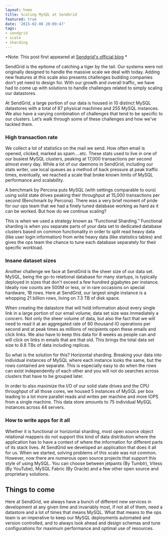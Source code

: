 ```yaml
---
layout: home
title: Scaling MySQL at SendGrid
featured: true
date: '2015-02-08 20:09:47'
tags:
- sendgrid
- scale
- sharding
---
```


*Note: This post first appeared at [Sendgrid's official blog](https://sendgrid.com/blog/scaling-mysql-at-sendgrid/) *

SendGrid is the epitome of catching a tiger by the tail. Our systems were not originally designed to handle the massive scale we deal with today. Adding new features at this scale also presents challenges budding companies don’t yet need to design for. With our growth and overall traffic, we have had to come up with solutions to handle challenges related to simply scaling our datastores.

At SendGrid, a large portion of our data is housed in 10 distinct MySQL datastores with a total of 87 physical machines and 255 MySQL instances. We also have a varying combination of challenges that tend to be specific to our clusters. Let’s walk through some of these challenges and how we've tackled them.

### High transaction rate

We collect a lot of statistics on the mail we send. How often email is opened, clicked, marked as spam....etc. These stats used to live in one of our busiest MySQL clusters, peaking at 17,000 transactions per second almost every day. While a lot of our daemons in SendGrid, including our stats writer, use local queues as a method of back pressure at peak traffic times, eventually, we reached a scale that broke known limits of MySQL performance and scalability.  

A benchmark by Percona puts MySQL (with settings comparable to ours) using solid state drives peaking their throughput at 15,000 transactions per second (Benchmark by Percona). There was a very brief moment of pride for our ops team that we had a finely tuned database working as hard as it can be worked. But how do we continue scaling?

This is when we used a strategy known as “Functional Sharding.”  Functional sharding is when you separate parts of your data set to dedicated database clusters based on common functionality in order to split read heavy data (like user login information) from write heavy data (like statistics tables) and gives the ops team the chance to tune each database separately for their specific workload.

### Insane dataset sizes

Another challenge we face at SendGrid is the sheer size of our data set. MySQL, being the go-to relational database for many startups, is typically deployed in sizes that don't exceed a few hundred gigabytes per instance. Ideally row counts are 500M or less, or in rare occasions on special hardware, 1B rows. Here at SendGrid, our largest single instance is a whopping 21 billion rows, living on 7.3 TB of disk space.

When creating the datastore that will hold information about every single link in a large portion of our email volume, data set size was immediately a concern. Not only the sheer volume of data, but also the fact that we will need to read it at an aggregated rate of 60 thousand IO operations per second and at peak times as millions of recipients open these emails and click links. We also have to keep this data for 8 weeks as people can and will click on links in emails that are that old. This brings the total data set size to 8.8 TBs of data including replicas.

So what is the solution for this? Horizontal sharding. Breaking your data into individual instances of MySQL where each instance looks the same, but the rows contained are separate. This is especially easy to do when the rows can exist independently of each other and you will not do searches across clusters that have to be grouped later.

In order to also maximize the I/O of our solid state drives and the CPU throughput of all those cores, we housed 5 instances of MySQL per box leading to a lot more parallel reads and writes per machine and more IOPS from a single machine. This data store amounts to 75 individual MySQL instances across 44 servers.

### How to write apps for it all

Whether it is functional or horizontal sharding, most open source object relational mappers do not support this kind of data distribution where the application has to have a context of where the information for different parts of its stack lives. At SendGrid we developed an application that does it all for us. When we started, solving problems of this scale was not common. However, now there are numerous open source projects that support this style of using MySQL. You can choose between jetpants (By Tumblr), Vitess (By YouTube), MySQL Fabric (By Oracle) and a few other open source and proprietary solutions.

## Things to come

Here at SendGrid, we always have a bunch of different new services in development at any given time and invariably most, if not all of them, need a datastore and a lot of times that means MySQL. What that means to the ops team is an imperative to keep our MySQL deployments automated and version controlled, and to always look ahead and design schemas and tune configurations for maximum performance and optimal use of resources.
